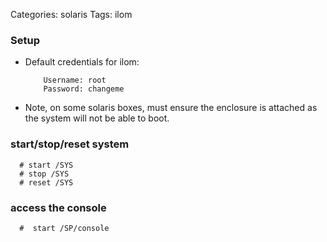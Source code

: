 Categories: solaris
Tags: ilom

### Setup ###

- Default credentials for ilom:

          Username: root
          Password: changeme

- Note, on some solaris boxes, must ensure the enclosure is attached as the system will not be able to boot.

### start/stop/reset system

      # start /SYS
      # stop /SYS
      # reset /SYS

### access the console ###

      #  start /SP/console
